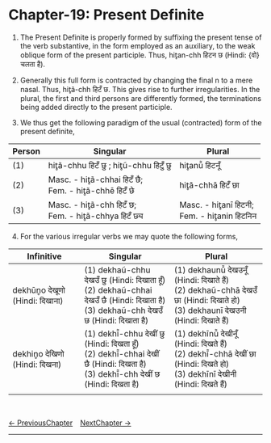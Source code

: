 # Chapter-19: Present Definite

1. The Present Definite is properly formed by suffixing the present tense of the verb substantive, in the form employed as an auxiliary, to the weak oblique form of the present participle. Thus, hit̥an-chh हिटन छ (Hindi: {वो} चलता है).

2. Generally this full form is contracted by changing the final n to a mere nasal. Thus, hit̥ã-chh हिटँ छ. This gives rise to further irregularities. In the plural, the first and third persons are differently formed, the terminations being added directly to the present participle.

3.	We thus get the following paradigm of the usual (contracted) form of the present definite,

| Person | Singular | Plural |
| ------------- | ------------- | ------------- |
| (1) | hit̥ã-chhu हिटँ छु ; hit̥ũ-chhu हिटुँ छु | hit̥anū̃ हिटनूँ |
| (2) | Masc. - hit̥ã-chhai हिटँ छै; <br>Fem. - hit̥ã-chhē हिटँ छे | hit̥ã-chhā हिटँ छा |
| (3) | Masc. - hit̥ã-chh हिटँ छ; <br>Fem. - hit̥ã-chhya हिटँ छ्य | Masc. - hit̥anī हिटनी; <br>Fem. - hit̥anin हिटनिन |

4. For the various irregular verbs we may quote the following forms,

| Infinitive | Singular | Plural |
| ------------- | ------------- | ------------- |
| dekhūn̥o देखूणो (Hindi: दिखाना) | (1) dekhaũ-chhu देखउँ छु (Hindi: दिखाता हूँ)<br>(2) dekhaũ-chhai देखउँ छै (Hindi: दिखाता है)<br>(3) dekhaũ-chh देखउँ छ (Hindi: दिखाता है) | (1) dekhaunū̃ देखउनूँ (Hindi: दिखाते हैं)<br>(2) dekhaũ-chhā देखउँ छा (Hindi: दिखाते हो)<br>(3) dekhaunī देखउनी (Hindi: दिखाते हैं) |
| dekhin̥o देखिणो (Hindi: दिखना) | (1) dekhī̃-chhu देखीं छु (Hindi: दिखता हूँ)<br>(2) dekhī̃-chhai देखीं छै (Hindi: दिखता है)<br>(3) dekhī̃-chh देखीं छ (Hindi: दिखता है) | (1) dekhīnū̃ देखीनूँ (Hindi: दिखते हैं)<br>(2) dekhī̃-chhā देखीं छा (Hindi: दिखते हो)<br>(3) dekhīnī देखीनी (Hindi: दिखते हैं) |
|  |  |  |

<br>

[<- PreviousChapter](/major/18_PastConditional.md) &ensp; [NextChapter ->](https://pages.github.com/)

---